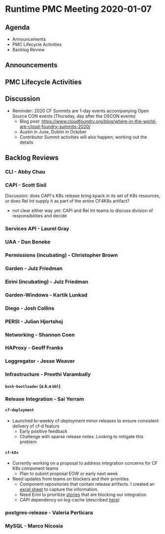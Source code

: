 # Runtime PMC Meeting 2020-01-07

## Agenda

* Announcements
* PMC Lifecycle Activities
* Backlog Review


## Announcements


## PMC Lifecycle Activities


## Discussion

- Reminder: 2020 CF Summits are 1-day events accompanying Open Source CON events (Thursday, day after the OSCON events)
  - Blog post: https://www.cloudfoundry.org/blog/where-in-the-world-are-cloud-foundry-summits-2020/
  - Austin in June, Dublin in October
  - Contributor Summit activities will also happen; working out the details


## Backlog Reviews

### CLI - Abby Chau


### CAPI - Scott Sisil

Discussion: does CAPI's K8s release bring kpack in its set of K8s resources, or does Rel Int supply it as part of the entire CF4K8s artifact?

- not clear either way yet: CAPI and Rel Int teams to discuss division of responsibilities and decide


### Services API - Laurel Gray


### UAA - Dan Beneke


### Permissions (incubating) - Christopher Brown


### Garden - Julz Friedman


### Eirini (incubating) - Julz Friedman


### Garden-Windows - Kartik Lunkad


### Diego - Josh Collins


### PERSI - Julian Hjortshoj


### Networking - Shannon Coen


### HAProxy - Geoff Franks


### Loggregator - Jesse Weaver


### Infrastructure - Preethi Varambally

#### `bosh-bootloader` (a.k.a `bbl`)


### Release Integration - Sai Yerram

#### `cf-deployment`
- Launched bi-weekly cf-deployment minor releases to ensure consistent delivery of cf-d featurs
  - Early positive feedback
  - Challenge with sparse release notes. Looking to mitigate this problem
#### `cf-k8s`
- Currently working on a proposal to address integration concerns for CF K8s component teams
  - Plan to submit proposal EOW or early next week
- Need updates from teams on blockers and their priorities
  - Component repositories that contain release artifacts. I created an [excel sheet](https://docs.google.com/spreadsheets/d/1gWRd7qhfeLfUBw2XieY2M1HS6WCyRVT5KtBnICUrtSU/edit#gid=511259519) to capture the information.
  - Need Erini to prioritize [stories](https://www.pivotaltracker.com/story/show/170321972) that are blocking our integration
  - CAPI dependency on log-cache (described [here](https://www.pivotaltracker.com/story/show/170321732))
  


### postgres-release - Valeria Perticara


### MySQL - Marco Nicosia
